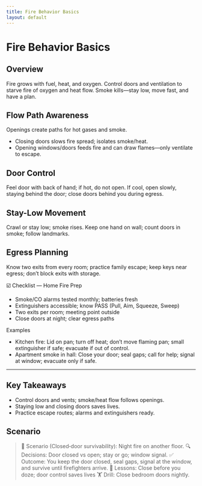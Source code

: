 ```yaml
---
title: Fire Behavior Basics
layout: default
---
```


# Fire Behavior Basics

## Overview
Fire grows with fuel, heat, and oxygen. Control doors and ventilation to starve fire of oxygen and heat flow. Smoke kills—stay low, move fast, and have a plan.

## Flow Path Awareness
Openings create paths for hot gases and smoke.

- Closing doors slows fire spread; isolates smoke/heat.
- Opening windows/doors feeds fire and can draw flames—only ventilate to escape.

## Door Control
Feel door with back of hand; if hot, do not open. If cool, open slowly, staying behind the door; close doors behind you during egress.

## Stay-Low Movement
Crawl or stay low; smoke rises. Keep one hand on wall; count doors in smoke; follow landmarks.

## Egress Planning
Know two exits from every room; practice family escape; keep keys near egress; don’t block exits with storage.

☑️ Checklist — Home Fire Prep
- Smoke/CO alarms tested monthly; batteries fresh
- Extinguishers accessible; know PASS (Pull, Aim, Squeeze, Sweep)
- Two exits per room; meeting point outside
- Close doors at night; clear egress paths

Examples
- Kitchen fire: Lid on pan; turn off heat; don’t move flaming pan; small extinguisher if safe; evacuate if out of control.
- Apartment smoke in hall: Close your door; seal gaps; call for help; signal at window; evacuate only if safe.

---

## Key Takeaways
- Control doors and vents; smoke/heat flow follows openings.
- Staying low and closing doors saves lives.
- Practice escape routes; alarms and extinguishers ready.

## Scenario

> 🧭 Scenario (Closed‑door survivability): Night fire on another floor.
> 🔍 Decisions: Door closed vs open; stay or go; window signal.
> ✅ Outcome: You keep the door closed, seal gaps, signal at the window, and survive until firefighters arrive.
> 🧠 Lessons: Close before you doze; door control saves lives
> 🏋️ Drill: Close bedroom doors nightly.
